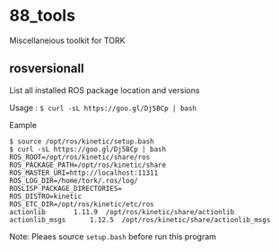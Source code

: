 # 88_tools
Miscellaneious toolkit for TORK

## rosversionall

List all installed ROS package location and versions

Usage : `$ curl -sL https://goo.gl/Dj5BCp | bash`

Eample

```
$ source /opt/ros/kinetic/setup.bash
$ curl -sL https://goo.gl/Dj5BCp | bash
ROS_ROOT=/opt/ros/kinetic/share/ros
ROS_PACKAGE_PATH=/opt/ros/kinetic/share
ROS_MASTER_URI=http://localhost:11311
ROS_LOG_DIR=/home/tork/.ros/log/
ROSLISP_PACKAGE_DIRECTORIES=
ROS_DISTRO=kinetic
ROS_ETC_DIR=/opt/ros/kinetic/etc/ros
actionlib		1.11.9	/opt/ros/kinetic/share/actionlib
actionlib_msgs		1.12.5	/opt/ros/kinetic/share/actionlib_msgs

```

Note: Pleaes source `setup.bash` before run this program
